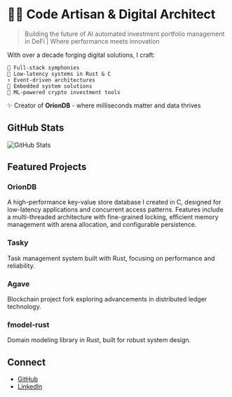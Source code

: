 # 👨‍💻 Code Artisan & Digital Architect

> Building the future of AI automated investment portfolio management in DeFi | Where performance meets innovation

With over a decade forging digital solutions, I craft:
```
🔧 Full-stack symphonies
🚀 Low-latency systems in Rust & C
⚡ Event-driven architectures
🔩 Embedded system solutions
🧠 ML-powered crypto investment tools
```

✨ Creator of **OrionDB** - where milliseconds matter and data thrives

## GitHub Stats
![GitHub Stats](https://github-readme-stats.vercel.app/api?username=RuggeroRebellato&show_icons=true&bg_color=00000000)

## Featured Projects

### OrionDB
A high-performance key-value store database I created in C, designed for low-latency applications and concurrent access patterns. Features include a multi-threaded architecture with fine-grained locking, efficient memory management with arena allocation, and configurable persistence.

### Tasky
Task management system built with Rust, focusing on performance and reliability.

### Agave
Blockchain project fork exploring advancements in distributed ledger technology.

### fmodel-rust
Domain modeling library in Rust, built for robust system design.

## Connect
- [GitHub](https://github.com/RuggeroRebellato)
- [LinkedIn](https://www.linkedin.com/in/ruggero-rebellato/)

